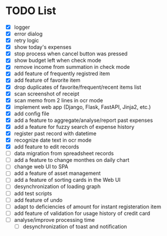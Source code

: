 # TODO List

- [x] logger
- [x] error dialog
- [x] retry logic
- [x] show today's expenses
- [x] stop process when cancel button was pressed
- [x] show budget left when check mode
- [x] remove income from summation in check mode
- [x] add feature of frequently registred item
- [x] add feature of favorite item
- [x] drop duplicates of favorite/frequent/recent items list
- [x] scan screenshot of receipt
- [x] scan memo from 2 lines in ocr mode
- [x] implement web app (Django, Flask, FastAPI, Jinja2, etc.)
- [x] add config file
- [x] add a feature to aggregate/analyse/report past expenses
- [x] add a feature for fuzzy search of expense history
- [x] register past record with datetime
- [x] recognize date text in ocr mode
- [x] add feature to edit records
- [ ] data migration from spreadsheet records
- [ ] add a feature to change monthes on daily chart
- [ ] change web UI to SPA
- [ ] add a feature of asset management
- [ ] add a feature of sorting cards in the Web UI
- [ ] desynchronization of loading graph
- [ ] add test scripts
- [ ] add feature of undo
- [ ] adapt to deficiencies of amount for instant registeration item
- [ ] add feature of validation for usage history of credit card
- [ ] analyse/improve processing time
  - [ ] desynchronization of toast and notification
